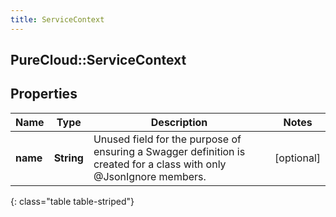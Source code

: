 ```yaml
---
title: ServiceContext
---
```

## PureCloud::ServiceContext

## Properties

|Name | Type | Description | Notes|
|------------ | ------------- | ------------- | -------------|
| **name** | **String** | Unused field for the purpose of ensuring a Swagger definition is created for a class with only @JsonIgnore members. | [optional] |
{: class="table table-striped"}


